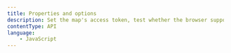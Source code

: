 ```yaml
---
title: Properties and options
description: Set the map's access token, test whether the browser support Mapbox GL JS, and more with `mapboxgl` properties, options, and utility functions.
contentType: API
language:
    - JavaScript
---
```

